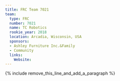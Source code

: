 ```yaml
---
title: FRC Team 7021
team:
  type: FRC
  number: 7021
  name: TC Robotics
  rookie_year: 2018
  location: Arcadia, Wisconsin, USA
  sponsors:
  - Ashley Furniture Inc.&Family
  - Community
  links:
    Website:
---
```


{% include remove_this_line_and_add_a_paragraph %}